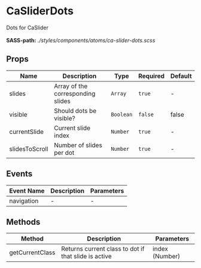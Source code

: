 # CaSliderDots

Dots for CaSlider<br><br> **SASS-path:** _./styles/components/atoms/ca-slider-dots.scss_

## Props

<!-- @vuese:CaSliderDots:props:start -->
|Name|Description|Type|Required|Default|
|---|---|---|---|---|
|slides|Array of the corresponding slides|`Array`|`true`|-|
|visible|Should dots be visible?|`Boolean`|`false`|false|
|currentSlide|Current slide index|`Number`|`true`|-|
|slidesToScroll|Number of slides per dot|`Number`|`true`|-|

<!-- @vuese:CaSliderDots:props:end -->


## Events

<!-- @vuese:CaSliderDots:events:start -->
|Event Name|Description|Parameters|
|---|---|---|
|navigation|-|-|

<!-- @vuese:CaSliderDots:events:end -->


## Methods

<!-- @vuese:CaSliderDots:methods:start -->
|Method|Description|Parameters|
|---|---|---|
|getCurrentClass|Returns current class to dot if that slide is active|index (Number)|

<!-- @vuese:CaSliderDots:methods:end -->


